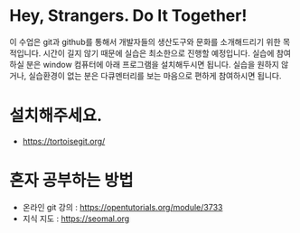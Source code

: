 # Hey, Strangers. Do It Together! 
이 수업은 git과 github를 통해서 개발자들의 생산도구와 문화를 소개해드리기 위한 목적입니다. 시간이 길지 않기 때문에 실습은 최소한으로 진행할 예정입니다. 실습에 참여하실 분은 window 컴퓨터에 아래 프로그램을 설치해두시면 됩니다. 실습을 원하지 않거나, 실습환경이 없는 분은 다큐멘터리를 보는 마음으로 편하게 참여하시면 됩니다. 

# 설치해주세요.
- https://tortoisegit.org/

# 혼자 공부하는 방법
- 온라인 git 강의 : https://opentutorials.org/module/3733
- 지식 지도 : https://seomal.org

